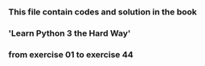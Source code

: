 ### This file contain codes and solution in the book
### 'Learn Python 3 the Hard Way'
### from exercise 01 to exercise 44
